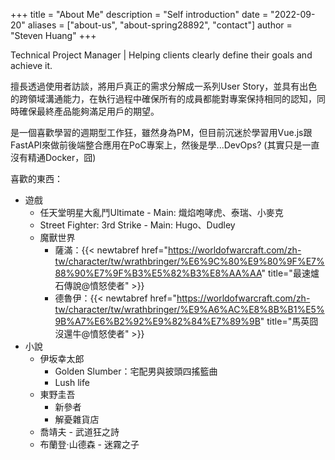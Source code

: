 +++
title = "About Me"
description = "Self introduction"
date = "2022-09-20"
aliases = ["about-us", "about-spring28892", "contact"]
author = "Steven Huang"
+++

Technical Project Manager | Helping clients clearly define their goals and achieve it.

擅長透過使用者訪談，將用戶真正的需求分解成一系列User Story，並具有出色的跨領域溝通能力，在執行過程中確保所有的成員都能對專案保持相同的認知，同時確保最終產品能夠滿足用戶的期望。

是一個喜歡學習的週期型工作狂，雖然身為PM，但目前沉迷於學習用Vue.js跟FastAPI來做前後端整合應用在PoC專案上，然後是學...DevOps? (其實只是一直沒有精通Docker，囧)

喜歡的東西：
- 遊戲
    - 任天堂明星大亂鬥Ultimate - Main: 熾焰咆哮虎、泰瑞、小麥克
    - Street Fighter: 3rd Strike - Main: Hugo、Dudley
    - 魔獸世界
         - 薩滿：{{< newtabref  href="https://worldofwarcraft.com/zh-tw/character/tw/wrathbringer/%E6%9C%80%E9%80%9F%E7%88%90%E7%9F%B3%E5%82%B3%E8%AA%AA" title="最速爐石傳說@憤怒使者" >}}
         - 德魯伊：{{< newtabref  href="https://worldofwarcraft.com/zh-tw/character/tw/wrathbringer/%E9%A6%AC%E8%8B%B1%E5%9B%A7%E6%B2%92%E9%82%84%E7%89%9B" title="馬英囧沒還牛@憤怒使者" >}}
- 小說
    - 伊坂幸太郎
        - Golden Slumber：宅配男與披頭四搖籃曲
        - Lush life
    - 東野圭吾
        - 新參者
        - 解憂雜貨店
    - 喬靖夫 - 武道狂之詩
    - 布蘭登·山德森 - 迷霧之子